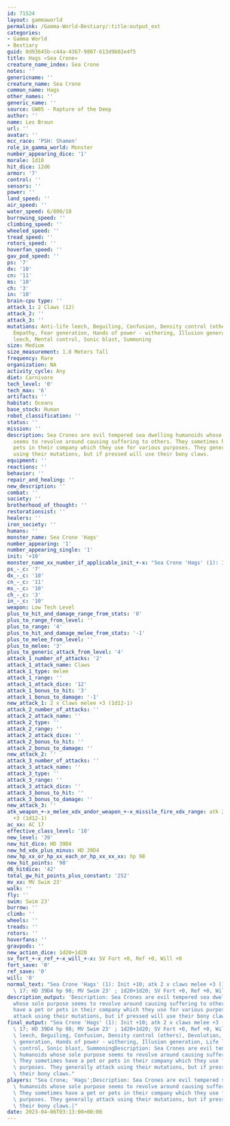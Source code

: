 ```yaml
---
id: 71524
layout: gammaworld
permalink: /Gamma-World-Bestiary/:title:output_ext
categories:
- Gamma World
- Bestiary
guid: 0d93645b-c44a-4367-9807-613d9b02e4f5
title: Hags «Sea Crone»
creature_name_index: Sea Crone
notes: ''
genericname: ''
creature_name: Sea Crone
common_name: Hags
other_names: ''
generic_name: ''
source: GW05 - Rapture of the Deep
author: ''
name: Les Braun
url: ''
avatar: ''
mcc_race: 'PSH: Shamen'
role_in_gamma_world: Monster
number_appearing_dice: '1'
morale: 1d10
hit_dice: 12d6
armor: '7'
control: ''
sensors: ''
power: ''
land_speed: ''
air_speed: ''
water_speed: 6/800/18
burrowing_speed: ''
climbing_speed: ''
wheeled_speed: ''
tread_speed: ''
rotors_speed: ''
hoverfan_speed: ''
gav_pod_speed: ''
ps: '7'
dx: '10'
cn: '11'
ms: '10'
ch: '3'
in: '10'
brain-cpu type: ''
attack_1: 2 Claws (12)
attack_2: ''
attack_3: ''
mutations: Anti-life leech, Beguiling, Confusion, Density control (others), Devolution,
  Empathy, Fear generation, Hands of power - withering, Illusion generation, Life
  leech, Mental control, Sonic blast, Summoning
size: Medium
size_measurement: 1.8 Meters Tall
frequency: Rare
organization: NA
activity_cycle: Any
diet: Carnivore
tech_level: '0'
tech_max: '6'
artifacts: ''
habitat: Oceans
base_stock: Human
robot_classification: ''
status: ''
mission: ''
description: Sea Crones are evil tempered sea dwelling humanoids whose sole purpose
  seems to revolve around causing suffering to others. They sometimes have a pet or
  pets in their company which they use for various purposes. They generally attack
  using their mutations, but if pressed will use their bony claws.
equipment: ''
reactions: ''
behavior: ''
repair_and_healing: ''
new_description: ''
combat: ''
society: ''
brotherhood_of_thought: ''
restorationsist: ''
healers: ''
iron_society: ''
humans: ''
monster_name: Sea Crone 'Hags'
number_appearing: '1'
number_appearing_single: '1'
init: '+10'
monster_name_xx_number_if_applicable_init_+-x: "Sea Crone 'Hags' (1): Init +10"
ps_-_c: '7'
dx_-_c: '10'
cn_-_c: '11'
ms_-_c: '10'
ch_-_c: '3'
in_-_c: '10'
weapon: Low Tech Level
plus_to_hit_and_damage_range_from_stats: '0'
plus_to_range_from_level: ''
plus_to_range: '4'
plus_to_hit_and_damage_melee_from_stats: '-1'
plus_to_melee_from_level: ''
plus_to_melee: '3'
plus_to_generic_attack_from_level: '4'
attack_1_number_of_attacks: '2'
attack_1_attack_name: Claws
attack_1_type: melee
attack_1_range: ''
attack_1_attack_dice: '12'
attack_1_bonus_to_hit: '3'
attack_1_bonus_to_damage: '-1'
new_attack_1: 2 x Claws melee +3 (1d12-1)
attack_2_number_of_attacks: ''
attack_2_attack_name: ''
attack_2_type: ''
attack_2_range: ''
attack_2_attack_dice: ''
attack_2_bonus_to_hit: ''
attack_2_bonus_to_damage: ''
new_attack_2: ''
attack_3_number_of_attacks: ''
attack_3_attack_name: ''
attack_3_type: ''
attack_3_range: ''
attack_3_attack_dice: ''
attack_3_bonus_to_hit: ''
attack_3_bonus_to_damage: ''
new_attack_3: ''
atk_weapon_+-x_melee_xdx_andor_weapon_+-x_missile_fire_xdx_range: atk 2 x claws melee
  +3 (1d12-1)
ac_xx: AC 17
effective_class_level: '10'
new_level: '39'
new_hit_dice: HD 39D4
new_hd_xdx_plus_minus: HD 39D4
new_hp_xx_or_hp_xx_each_or_hp_xx_xx_xx: hp 98
new_hit_points: '98'
d6_hitdice: '42'
total_gw_hit_points_plus_constant: '252'
mv_xx: MV Swim 23'
walk: ''
fly: ''
swim: Swim 23'
burrow: ''
climb: ''
wheels: ''
treads: ''
rotors: ''
hoverfans: ''
gravpods: ''
new_action_dice: 1d20+1d20
sv_fort_+-x_ref_+-x_will_+-x: SV Fort +0, Ref +0, Will +0
fort_save: '0'
ref_save: '0'
will: '0'
normal_text: "Sea Crone 'Hags' (1): Init +10; atk 2 x claws melee +3 (1d12-1); AC\
  \ 17; HD 39D4 hp 98; MV Swim 23' ; 1d20+1d20; SV Fort +0, Ref +0, Will +0"
description_output: 'Description: Sea Crones are evil tempered sea dwelling humanoids
  whose sole purpose seems to revolve around causing suffering to others. They sometimes
  have a pet or pets in their company which they use for various purposes. They generally
  attack using their mutations, but if pressed will use their bony claws.'
final_output: "Sea Crone 'Hags' (1): Init +10; atk 2 x claws melee +3 (1d12-1); AC\
  \ 17; HD 39D4 hp 98; MV Swim 23' ; 1d20+1d20; SV Fort +0, Ref +0, Will +0Anti-life\
  \ leech, Beguiling, Confusion, Density control (others), Devolution, Empathy, Fear\
  \ generation, Hands of power - withering, Illusion generation, Life leech, Mental\
  \ control, Sonic blast, SummoningDescription: Sea Crones are evil tempered sea dwelling\
  \ humanoids whose sole purpose seems to revolve around causing suffering to others.\
  \ They sometimes have a pet or pets in their company which they use for various\
  \ purposes. They generally attack using their mutations, but if pressed will use\
  \ their bony claws."
players: "Sea Crone; 'Hags';Description: Sea Crones are evil tempered sea dwelling\
  \ humanoids whose sole purpose seems to revolve around causing suffering to others.\
  \ They sometimes have a pet or pets in their company which they use for various\
  \ purposes. They generally attack using their mutations, but if pressed will use\
  \ their bony claws.|"
date: 2023-04-06T03:13:00+00:00
---
```

</br>